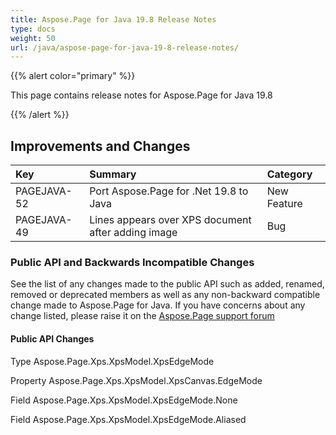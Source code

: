 ```yaml
---
title: Aspose.Page for Java 19.8 Release Notes
type: docs
weight: 50
url: /java/aspose-page-for-java-19-8-release-notes/
---
```


{{% alert color="primary" %}} 

This page contains release notes for Aspose.Page for Java 19.8

{{% /alert %}} 
## **Improvements and Changes**

|**Key**|**Summary**|**Category**|
| :- | :- | :- |
|PAGEJAVA-52|Port Aspose.Page for .Net 19.8 to Java|New Feature|
|PAGEJAVA-49|Lines appears over XPS document after adding image|Bug|
### **Public API and Backwards Incompatible Changes**
See the list of any changes made to the public API such as added, renamed, removed or deprecated members as well as any non-backward compatible change made to Aspose.Page for Java. If you have concerns about any change listed, please raise it on the [Aspose.Page support forum](https://forum.aspose.com/c/page)
#### **Public API Changes**
Type Aspose.Page.Xps.XpsModel.XpsEdgeMode

Property Aspose.Page.Xps.XpsModel.XpsCanvas.EdgeMode

Field Aspose.Page.Xps.XpsModel.XpsEdgeMode.None

Field Aspose.Page.Xps.XpsModel.XpsEdgeMode.Aliased
